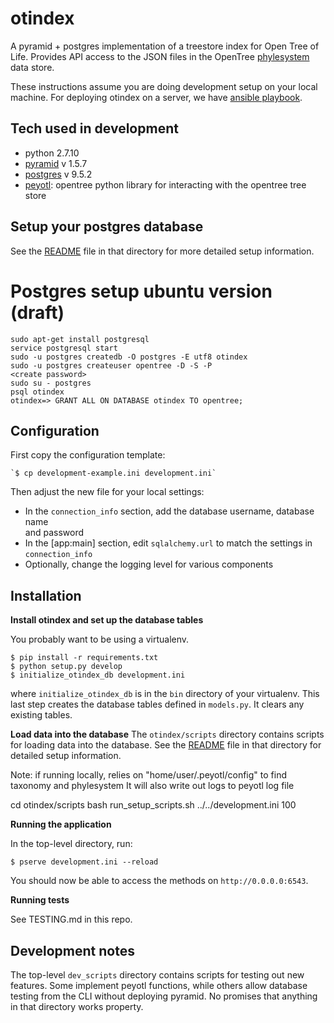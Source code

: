 # otindex

A pyramid + postgres implementation of a treestore index for Open Tree of Life.
Provides API access to the JSON files in the OpenTree 
[phylesystem](https://github.com/opentreeoflife/phylesystem) data store. 

These instructions assume you are doing development setup on your local
machine. For deploying otindex on a server, we have [ansible
playbook](https://github.com/OpenTreeOfLife/otindex_ansible).

## Tech used in development

* python 2.7.10
* [pyramid](http://www.pylonsproject.org/) v 1.5.7
* [postgres](http://www.postgresql.org/) v 9.5.2
* [peyotl](https://github.com/OpenTreeOfLife/peyotl): opentree python library for interacting with the opentree tree store

## Setup your postgres database
See the
[README](https://github.com/OpenTreeOfLife/otindex/blob/master/otindex/scripts/README.md)
file in that directory for more detailed setup information.
# Postgres setup ubuntu version (draft)
    sudo apt-get install postgresql  
    service postgresql start  
    sudo -u postgres createdb -O postgres -E utf8 otindex  
    sudo -u postgres createuser opentree -D -S -P  
    <create password>
    sudo su - postgres  
    psql otindex  
    otindex=> GRANT ALL ON DATABASE otindex TO opentree;

## Configuration

First copy the configuration template:

    `$ cp development-example.ini development.ini`

Then adjust the new file for your local settings:

* In the `connection_info` section, add the database username, database name  
  and password
* In the [app:main] section, edit `sqlalchemy.url` to match the settings in
  `connection_info`
* Optionally, change the logging level for various components

## Installation

**Install otindex and set up the database tables**

You probably want to be using a virtualenv.

```
$ pip install -r requirements.txt
$ python setup.py develop
$ initialize_otindex_db development.ini
```

where `initialize_otindex_db` is in the `bin` directory of your virtualenv.
This last step creates the database tables defined in `models.py`. It clears
any existing tables.

**Load data into the database**
The `otindex/scripts` directory contains scripts for loading data into the
database. See the
[README](https://github.com/OpenTreeOfLife/otindex/blob/master/otindex/scripts/README.md)
file in that directory for detailed setup information.

Note: if running locally, relies on "home/user/.peyotl/config" to find taxonomy and phylesystem
It will also write out logs to peyotl log file

cd otindex/scripts
bash run_setup_scripts.sh ../../development.ini 100



**Running the application**

In the top-level directory, run:

    $ pserve development.ini --reload

You should now be able to access the methods on `http://0.0.0.0:6543`.

**Running tests**

See TESTING.md in this repo.

## Development notes

The top-level `dev_scripts` directory contains scripts for testing out new
features. Some implement peyotl functions, while others allow database testing
from the CLI without deploying pyramid. No promises that anything in that
directory works property.
